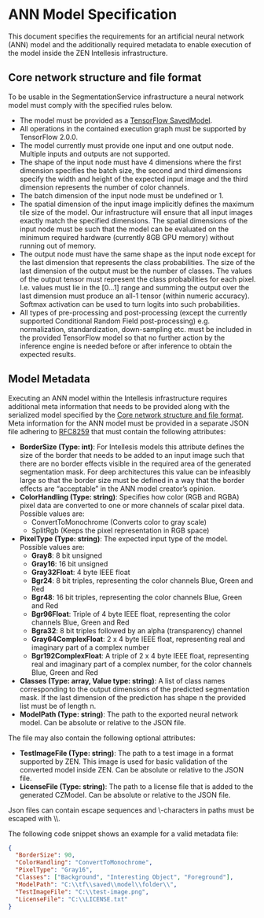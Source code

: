 # ANN Model Specification
This document specifies the requirements for an artificial neural network (ANN) model and the additionally required metadata to enable execution of the model inside the ZEN Intellesis infrastructure.

## Core network structure and file format  

To be usable in the SegmentationService infrastructure a neural network model must comply with the specified rules below.
- The model must be provided as a [TensorFlow SavedModel](https://www.tensorflow.org/guide/saved_model). 
- All operations in the contained execution graph must be supported by TensorFlow 2.0.0.
- The model currently must provide one input and one output node. Multiple inputs and outputs are not supported.
- The shape of the input node must have 4 dimensions where the first dimension specifies the batch size, the second and third dimensions specify the width and height of the expected input image and the third dimension represents the number of color channels.
- The batch dimension of the input node must be undefined or 1.
- The spatial dimension of the input image implicitly defines the maximum tile size of the model. Our infrastructure will ensure that all input images exactly match the specified dimensions. The spatial dimensions of the input node must be such that the model can be evaluated on the minimum required hardware (currently 8GB GPU memory) without running out of memory.
- The output node must have the same shape as the input node except for the last dimension that represents the class probabilities. The size of the last dimension of the output must be the number of classes. The values of the output tensor must represent the class probabilities for each pixel. I.e. values must lie in the [0...1] range and summing the output over the last dimension must produce an all-1 tensor (within numeric accuracy). Softmax activation can be used to turn logits into such probabilities.
- All types of pre-processing and post-processing (except the currently supported Conditional Random Field post-processing) e.g. normalization, standardization, down-sampling etc. must be included in the provided TensorFlow model so that no further action by the inference engine is needed before or after inference to obtain the expected results. 

## Model Metadata
Executing an ANN model within the Intellesis infrastructure requires additional meta information that needs to be provided along with the serialized model specified by the [Core network structure and file format](#core-network-structure-and-file-format).
Meta information for the ANN model must be provided in a separate JSON file adhering to [RFC8259](https://tools.ietf.org/html/rfc8259) that must contain the following attributes:
- **BorderSize (Type: int)**: For Intellesis models this attribute defines the size of the border that needs to be added to an input image such that there are no border effects visible in the required area of the generated segmentation mask. For deep architectures this value can be infeasibly large so that the border size must be defined in a way that the border effects are “acceptable” in the ANN model creator’s opinion.
- **ColorHandling (Type: string)**: Specifies how color (RGB and RGBA) pixel data are converted to one or more channels of scalar pixel data. Possible values are: 
  - ConvertToMonochrome (Converts color to gray scale)
  - SplitRgb (Keeps the pixel representation in RGB space)
- **PixelType (Type: string)**: The expected input type of the model. Possible values are:
  - **Gray8**: 8 bit unsigned
  - **Gray16**: 16 bit unsigned
  - **Gray32Float**: 4 byte IEEE float
  - **Bgr24**: 8 bit triples, representing the color channels Blue, Green and Red
  - **Bgr48**: 16 bit triples, representing the color channels Blue, Green and Red
  - **Bgr96Float**: Triple of 4 byte IEEE float, representing the color channels Blue, Green and Red
  - **Bgra32**: 8 bit triples followed by an alpha (transparency) channel
  - **Gray64ComplexFloat**: 2 x 4 byte IEEE float, representing real and imaginary part of a complex number
  - **Bgr192ComplexFloat**: A triple of 2 x 4 byte IEEE float, representing real and imaginary part of a complex number, for the color channels Blue, Green and Red
- **Classes (Type: array, Value type: string)**: A list of class names corresponding to the output dimensions of the predicted segmentation mask. If the last dimension of the prediction has shape n the provided list must be of length n.
- **ModelPath (Type: string)**: The path to the exported neural network model. Can be absolute or relative to the JSON file.


The file may also contain the following optional attributes:
- **TestImageFile (Type: string)**: The path to a test image in a format supported by ZEN. This image is used for basic validation of the converted model inside ZEN. Can be absolute or relative to the JSON file.
- **LicenseFile (Type: string)**: The path to a license file that is added to the generated CZModel. Can be absolute or relative to the JSON file.

Json files can contain escape sequences and \\-characters in paths must be escaped with \\\\.  

The following code snippet shows an example for a valid metadata file:
```json
{
  "BorderSize": 90,
  "ColorHandling": "ConvertToMonochrome",
  "PixelType": "Gray16",
  "Classes": ["Background", "Interesting Object", "Foreground"],
  "ModelPath": "C:\\tf\\saved\\model\\folder\\",
  "TestImageFile": "C:\\test-image.png",
  "LicenseFile": "C:\\LICENSE.txt"
}
```
